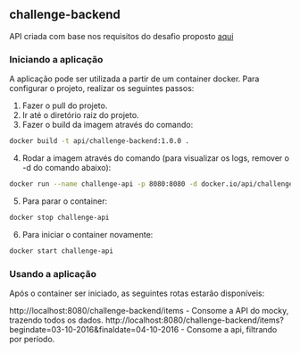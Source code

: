 ## challenge-backend

API criada com base nos requisitos do desafio proposto [aqui](https://github.com/B2WMKTP/back/tree/main/challenge-backend-master/)

### Iniciando a aplicação

A aplicação pode ser utilizada a partir de um container docker. Para configurar o projeto, realizar os seguintes passos:

1. Fazer o pull do projeto.
2. Ir até o diretório raiz do projeto.
3. Fazer o build da imagem através do comando:
```bash
docker build -t api/challenge-backend:1.0.0 .
```
4. Rodar a imagem através do comando (para visualizar os logs, remover o -d do comando abaixo):
```bash
docker run --name challenge-api -p 8080:8080 -d docker.io/api/challenge-backend:1.0.0
```

5. Para parar o container: 
```bash
docker stop challenge-api
```
6. Para iniciar o container novamente: 
```bash
docker start challenge-api
```

### Usando a aplicação

Após o container ser iniciado, as seguintes rotas estarão disponíveis:

http://localhost:8080/challenge-backend/items - Consome a API do mocky, trazendo todos os dados.
http://localhost:8080/challenge-backend/items?begindate=03-10-2016&finaldate=04-10-2016 - Consome a api, filtrando por período.
